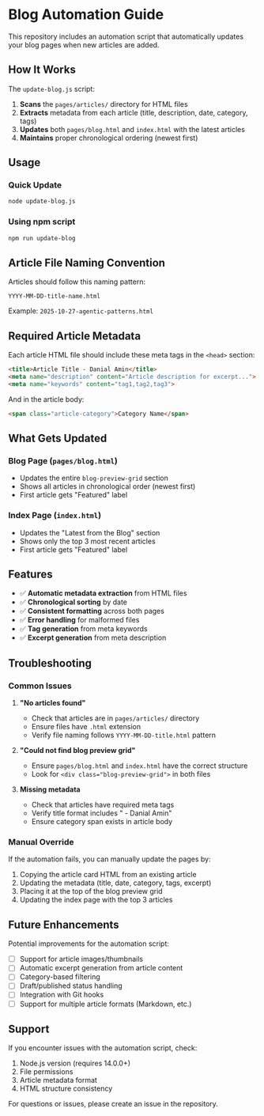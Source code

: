 # Blog Automation Guide

This repository includes an automation script that automatically updates your blog pages when new articles are added.

## How It Works

The `update-blog.js` script:

1. **Scans** the `pages/articles/` directory for HTML files
2. **Extracts** metadata from each article (title, description, date, category, tags)
3. **Updates** both `pages/blog.html` and `index.html` with the latest articles
4. **Maintains** proper chronological ordering (newest first)

## Usage

### Quick Update
```bash
node update-blog.js
```

### Using npm script
```bash
npm run update-blog
```

## Article File Naming Convention

Articles should follow this naming pattern:
```
YYYY-MM-DD-title-name.html
```

Example: `2025-10-27-agentic-patterns.html`

## Required Article Metadata

Each article HTML file should include these meta tags in the `<head>` section:

```html
<title>Article Title - Danial Amin</title>
<meta name="description" content="Article description for excerpt...">
<meta name="keywords" content="tag1,tag2,tag3">
```

And in the article body:
```html
<span class="article-category">Category Name</span>
```

## What Gets Updated

### Blog Page (`pages/blog.html`)
- Updates the entire `blog-preview-grid` section
- Shows all articles in chronological order (newest first)
- First article gets "Featured" label

### Index Page (`index.html`)
- Updates the "Latest from the Blog" section
- Shows only the top 3 most recent articles
- First article gets "Featured" label

## Features

- ✅ **Automatic metadata extraction** from HTML files
- ✅ **Chronological sorting** by date
- ✅ **Consistent formatting** across both pages
- ✅ **Error handling** for malformed files
- ✅ **Tag generation** from meta keywords
- ✅ **Excerpt generation** from meta description

## Troubleshooting

### Common Issues

1. **"No articles found"**
   - Check that articles are in `pages/articles/` directory
   - Ensure files have `.html` extension
   - Verify file naming follows `YYYY-MM-DD-title.html` pattern

2. **"Could not find blog preview grid"**
   - Ensure `pages/blog.html` and `index.html` have the correct structure
   - Look for `<div class="blog-preview-grid">` in both files

3. **Missing metadata**
   - Check that articles have required meta tags
   - Verify title format includes " - Danial Amin"
   - Ensure category span exists in article body

### Manual Override

If the automation fails, you can manually update the pages by:

1. Copying the article card HTML from an existing article
2. Updating the metadata (title, date, category, tags, excerpt)
3. Placing it at the top of the blog preview grid
4. Updating the index page with the top 3 articles

## Future Enhancements

Potential improvements for the automation script:

- [ ] Support for article images/thumbnails
- [ ] Automatic excerpt generation from article content
- [ ] Category-based filtering
- [ ] Draft/published status handling
- [ ] Integration with Git hooks
- [ ] Support for multiple article formats (Markdown, etc.)

## Support

If you encounter issues with the automation script, check:

1. Node.js version (requires 14.0.0+)
2. File permissions
3. Article metadata format
4. HTML structure consistency

For questions or issues, please create an issue in the repository.
